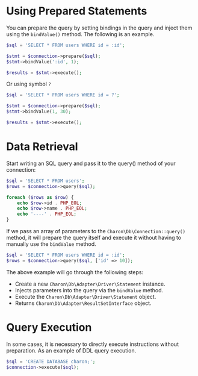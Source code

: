 # Using Prepared Statements

You can prepare the query by setting bindings in the query and inject them using the `bindValue()` method.
The following is an example.

```php
$sql = 'SELECT * FROM users WHERE id = :id';

$stmt = $connection->prepare($sql);
$stmt->bindValue(':id', 1);

$results = $stmt->execute();
```

Or using symbol `?` 

```php
$sql = 'SELECT * FROM users WHERE id = ?';

$stmt = $connection->prepare($sql);
$stmt->bindValue(1, 30);

$results = $stmt->execute();
```

# Data Retrieval

Start writing an SQL query and pass it to the query() method of your connection:

```php
$sql = 'SELECT * FROM users';
$rows = $connection->query($sql);

foreach ($rows as $row) {
    echo $row->id . PHP_EOL;
    echo $row->name . PHP_EOL;
    echo '----' . PHP_EOL;
}
```

If we pass an array of parameters to the `Charon\Db\Connection::query()` method, 
it will prepare the query itself and execute it without having to manually use the `bindValue` method.

```php
$sql = 'SELECT * FROM users WHERE id = :id';
$rows = $connection->query($sql, ['id' => 10]);
```

The above example will go through the following steps:

- Create a new `Charon\Db\Adapter\Driver\Statement` instance.
- Injects parameters into the query via the `bindValue` method.
- Execute the `Charon\Db\Adapter\Driver\Statement` object.
- Returns `Charon\Db\Adapter\ResultSetInterface` object.

# Query Execution

In some cases, it is necessary to directly execute instructions without preparation. 
As an example of DDL query execution.

```php
$sql = 'CREATE DATABASE charon;';
$connection->execute($sql);
```